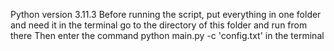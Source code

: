 Python version 3.11.3
Before running the script, put everything in one folder and need it in the terminal
go to the directory of this folder and run from there
Then enter the command python main.py -c 'config.txt' in the terminal
